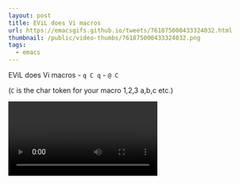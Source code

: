 ```yaml
---
layout: post
title: EViL does Vi macros
url: https://emacsgifs.github.io/tweets/761875000433324032.html
thumbnail: /public/video-thumbs/761875000433324032.png
tags:
  - emacs
---
```


EViL does Vi macros - `q C q` - `@ C`

(`C` is the char token for your macro 1,2,3 a,b,c etc.)

<video controls autoplay>
  <source src="/public/videos/761875000433324032.mp4" type="video/mp4">
    Sorry your browser does not support the video tag, maybe time to upgrade?
</video>
